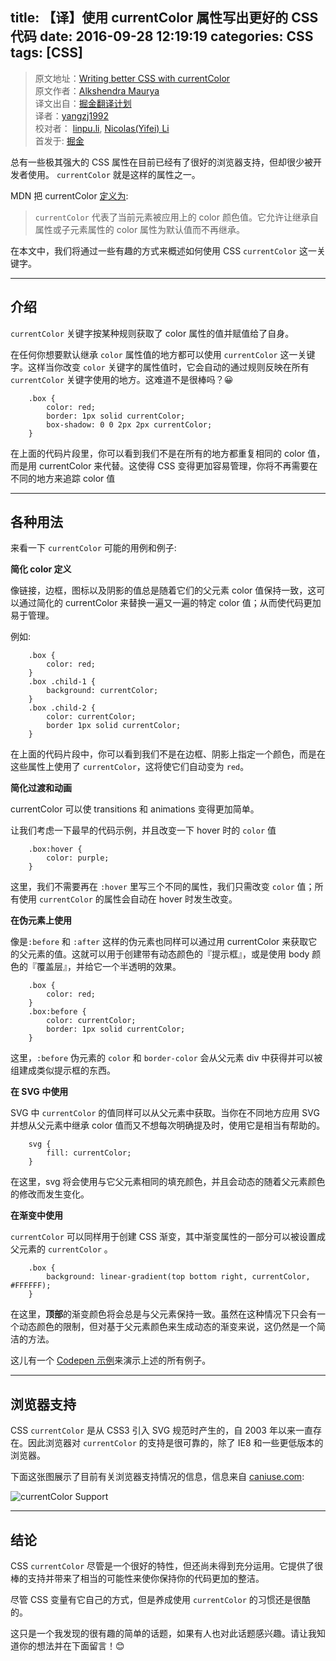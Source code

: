 title: 【译】使用 currentColor 属性写出更好的 CSS 代码
date: 2016-09-28 12:19:19
categories: CSS
tags: [CSS]
---
> 原文地址：[Writing better CSS with currentColor](https://hashnode.com/post/writing-better-css-with-currentcolor-cit5mgva31co79c53ia20vetq)   
> 原文作者：[Alkshendra Maurya](https://hashnode.com/@alkshendra)   
> 译文出自：[掘金翻译计划](https://github.com/xitu/gold-miner)   
> 译者：[yangzj1992](http://qcyoung.com)   
> 校对者： [linpu.li](https://github.com/llp0574), [Nicolas(Yifei) Li](https://github.com/yifili09)   
> 首发于: [掘金](http://gold.xitu.io/entry/57eb30bebf22ec0058898ee7/detail)


总有一些极其强大的 CSS 属性在目前已经有了很好的浏览器支持，但却很少被开发者使用。 `currentColor` 就是这样的属性之一。

MDN 把 currentColor [定义为](https://developer.mozilla.org/en/docs/Web/CSS/color_value#currentColor_keyword):

> `currentColor` 代表了当前元素被应用上的 color 颜色值。它允许让继承自属性或子元素属性的 color 属性为默认值而不再继承。

在本文中，我们将通过一些有趣的方式来概述如何使用 CSS `currentColor` 这一关键字。

* * *

## 介绍

`currentColor` 关键字按某种规则获取了 color 属性的值并赋值给了自身。

在任何你想要默认继承 `color` 属性值的地方都可以使用 `currentColor` 这一关键字。这样当你改变 `color` 关键字的属性值时，它会自动的通过规则反映在所有 `currentColor` 关键字使用的地方。这难道不是很棒吗？😀
```
    .box {
        color: red;
        border: 1px solid currentColor;
        box-shadow: 0 0 2px 2px currentColor;
    }
```
在上面的代码片段里，你可以看到我们不是在所有的地方都重复相同的 color 值，而是用 currentColor 来代替。这使得 CSS 变得更加容易管理，你将不再需要在不同的地方来追踪 color 值

* * *

## 各种用法

来看一下 `currentColor` 可能的用例和例子:

**简化 color 定义**

像链接，边框，图标以及阴影的值总是随着它们的父元素 color 值保持一致，这可以通过简化的 currentColor 来替换一遍又一遍的特定 color 值；从而使代码更加易于管理。

例如:
```
    .box {
        color: red;
    }
    .box .child-1 {
        background: currentColor;
    }
    .box .child-2 {
        color: currentColor;
        border 1px solid currentColor;
    }
```
在上面的代码片段中，你可以看到我们不是在边框、阴影上指定一个颜色，而是在这些属性上使用了 `currentColor`，这将使它们自动变为 `red`。

**简化过渡和动画**

currentColor 可以使 transitions 和 animations 变得更加简单。

让我们考虑一下最早的代码示例，并且改变一下 hover 时的 `color` 值
```
    .box:hover {
        color: purple;
    }
```
这里，我们不需要再在 `:hover` 里写三个不同的属性，我们只需改变 `color` 值；所有使用 `currentColor` 的属性会自动在 hover 时发生改变。

**在伪元素上使用**

像是`:before` 和 `:after` 这样的伪元素也同样可以通过用 currentColor 来获取它的父元素的值。这就可以用于创建带有动态颜色的『提示框』，或是使用 body 颜色的『覆盖层』，并给它一个半透明的效果。
```
    .box {
        color: red;
    }
    .box:before {
        color: currentColor;
        border: 1px solid currentColor;
    }
```
这里，`:before` 伪元素的 `color` 和 `border-color` 会从父元素 div 中获得并可以被组建成类似提示框的东西。

**在 SVG 中使用**

SVG 中 `currentColor` 的值同样可以从父元素中获取。当你在不同地方应用 SVG 并想从父元素中继承 color 值而又不想每次明确提及时，使用它是相当有帮助的。
```
    svg {
        fill: currentColor;
    }
```
在这里，svg 将会使用与它父元素相同的填充颜色，并且会动态的随着父元素颜色的修改而发生变化。

**在渐变中使用**

`currentColor` 可以同样用于创建 CSS 渐变，其中渐变属性的一部分可以被设置成父元素的 `currentColor` 。
```
    .box {
        background: linear-gradient(top bottom right, currentColor, #FFFFFF);
    }
```
在这里，**顶部**的渐变颜色将会总是与父元素保持一致。虽然在这种情况下只会有一个动态颜色的限制，但对基于父元素颜色来生成动态的渐变来说，这仍然是一个简洁的方法。

这儿有一个 [Codepen 示例](http://codepen.io/alkshendra/pen/xEVrJJ?editors=1100#0)来演示上述的所有例子。

* * *

## 浏览器支持

CSS `currentColor` 是从 CSS3 引入 SVG 规范时产生的，自 2003 年以来一直存在。因此浏览器对 `currentColor` 的支持是很可靠的，除了 IE8 和一些更低版本的浏览器。

下面这张图展示了目前有关浏览器支持情况的信息，信息来自 [caniuse.com](http://caniuse.com/#feat=currentcolor):

![currentColor Support](https://res.cloudinary.com/hashnode/image/upload/v1474021764/g03f4hx1ftb0frtoonfw.png)

* * *

## 结论

CSS `currentColor` 尽管是一个很好的特性，但还尚未得到充分运用。它提供了很棒的支持并带来了相当的可能性来使你保持你的代码更加的整洁。

尽管 CSS 变量有它自己的方式，但是养成使用 `currentColor` 的习惯还是很酷的。

这只是一个我发现的很有趣的简单的话题，如果有人也对此话题感兴趣。请让我知道你的想法并在下面留言！😊

